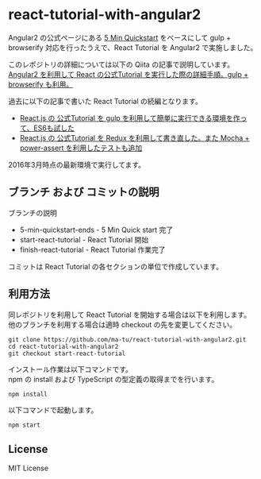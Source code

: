 # react-tutorial-with-angular2

Angular2 の公式ページにある [5 Min Quickstart](https://angular.io/docs/ts/latest/quickstart.html) をベースにして gulp + browserify 対応を行ったうえで、React Tutorial を Angular2 で実施しました。

このレポジトリの詳細については以下の Qiita の記事で説明しています。  
[Angular2 を利用して React の公式Tutorial を実行した際の詳細手順。gulp + browserify も利用。](http://qiita.com/ma-tu/items/f2a559ebfe276c872125)

過去に以下の記事で書いた React Tutorial の続編となります。
* [React.js の 公式Tutorial を gulp を利用して簡単に実行できる環境を作って、ES6も試した](http://qiita.com/ma-tu/items/9d58f5db7e7afd306dd7)
* [React.js の 公式Tutorial を Redux を利用して書き直した。また Mocha + power-assert を利用したテストも追加](http://qiita.com/ma-tu/items/561cbf84ffeb14dad4a7)

2016年3月時点の最新環境で実行してます。

## ブランチ および コミットの説明

ブランチの説明
* 5-min-quickstart-ends - 5 Min Quick start 完了
* start-react-tutorial  - React Tutorial 開始
* finish-react-tutorial - React Tutorial 作業完了

コミットは React Tutorial の各セクションの単位で作成しています。

## 利用方法

同レポジトリを利用して React Tutorial を開始する場合は以下を利用します。
他のブランチを利用する場合は適時 checkout の先を変更してください。
```
git clone https://github.com/ma-tu/react-tutorial-with-angular2.git
cd react-tutorial-with-angular2
git checkout start-react-tutorial
```

インストール作業は以下コマンドです。  
npm の install および TypeScript の型定義の取得までを行います。
```
npm install
```

以下コマンドで起動します。
```
npm start
```

## License

MIT License
